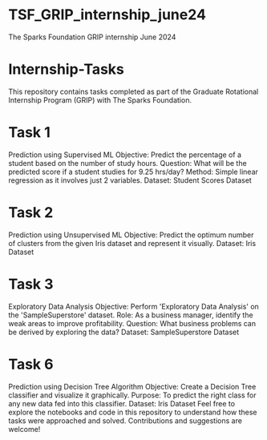 # TSF_GRIP_internship_june24
The Sparks Foundation GRIP internship June 2024

# Internship-Tasks
This repository contains tasks completed as part of the Graduate Rotational Internship Program (GRIP) with The Sparks Foundation.

# Task 1
Prediction using Supervised ML
Objective: Predict the percentage of a student based on the number of study hours.
Question: What will be the predicted score if a student studies for 9.25 hrs/day?
Method: Simple linear regression as it involves just 2 variables.
Dataset: Student Scores Dataset

# Task 2
Prediction using Unsupervised ML
Objective: Predict the optimum number of clusters from the given Iris dataset and represent it visually.
Dataset: Iris Dataset

# Task 3
Exploratory Data Analysis
Objective: Perform 'Exploratory Data Analysis' on the 'SampleSuperstore' dataset.
Role: As a business manager, identify the weak areas to improve profitability.
Question: What business problems can be derived by exploring the data?
Dataset: SampleSuperstore Dataset

# Task 6
Prediction using Decision Tree Algorithm
Objective: Create a Decision Tree classifier and visualize it graphically.
Purpose: To predict the right class for any new data fed into this classifier.
Dataset: Iris Dataset
Feel free to explore the notebooks and code in this repository to understand how these tasks were approached and solved. Contributions and suggestions are welcome!
